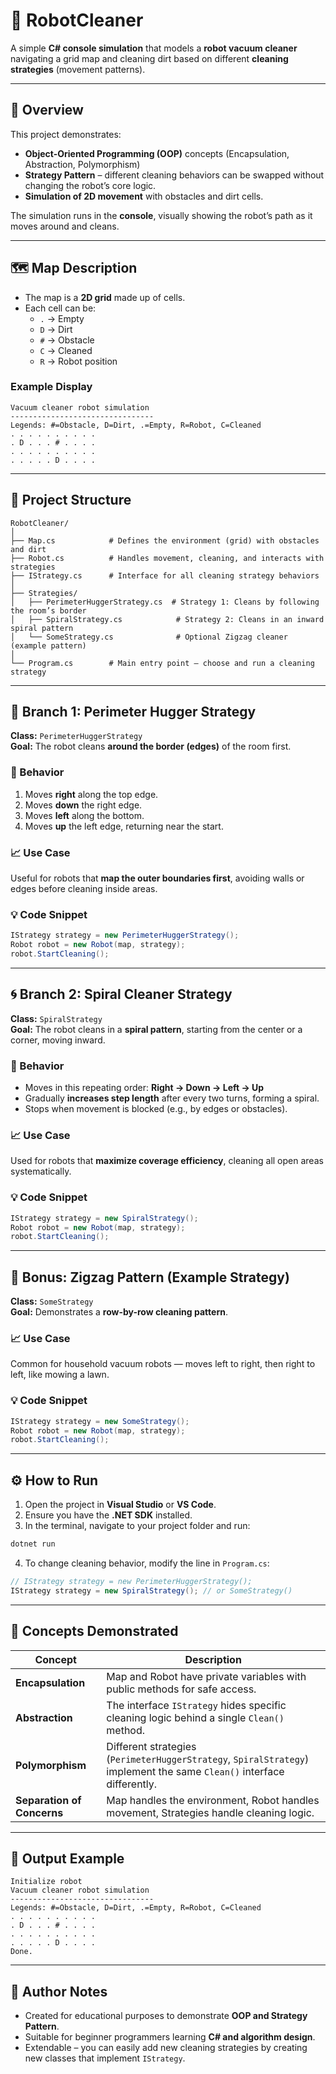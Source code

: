 # 🤖 RobotCleaner

A simple **C# console simulation** that models a **robot vacuum cleaner** navigating a grid map and cleaning dirt based on different **cleaning strategies** (movement patterns).

---

## 🧩 Overview

This project demonstrates:
- **Object-Oriented Programming (OOP)** concepts (Encapsulation, Abstraction, Polymorphism)
- **Strategy Pattern** – different cleaning behaviors can be swapped without changing the robot’s core logic.
- **Simulation of 2D movement** with obstacles and dirt cells.

The simulation runs in the **console**, visually showing the robot’s path as it moves around and cleans.

---

## 🗺️ Map Description

- The map is a **2D grid** made up of cells.  
- Each cell can be:
  - `.` → Empty  
  - `D` → Dirt  
  - `#` → Obstacle  
  - `C` → Cleaned  
  - `R` → Robot position  

### Example Display
```
Vacuum cleaner robot simulation
--------------------------------
Legends: #=Obstacle, D=Dirt, .=Empty, R=Robot, C=Cleaned
. . . . . . . . . .
. D . . . # . . . .
. . . . . . . . . .
. . . . . D . . . .
```

---

## 🧠 Project Structure

```
RobotCleaner/
│
├── Map.cs            # Defines the environment (grid) with obstacles and dirt
├── Robot.cs          # Handles movement, cleaning, and interacts with strategies
├── IStrategy.cs      # Interface for all cleaning strategy behaviors
│
├── Strategies/
│   ├── PerimeterHuggerStrategy.cs  # Strategy 1: Cleans by following the room’s border
│   ├── SpiralStrategy.cs            # Strategy 2: Cleans in an inward spiral pattern
│   └── SomeStrategy.cs              # Optional Zigzag cleaner (example pattern)
│
└── Program.cs        # Main entry point – choose and run a cleaning strategy
```

---

## 🧭 Branch 1: Perimeter Hugger Strategy

**Class:** `PerimeterHuggerStrategy`  
**Goal:** The robot cleans **around the border (edges)** of the room first.

### 🧱 Behavior
1. Moves **right** along the top edge.  
2. Moves **down** the right edge.  
3. Moves **left** along the bottom.  
4. Moves **up** the left edge, returning near the start.

### 📈 Use Case
Useful for robots that **map the outer boundaries first**, avoiding walls or edges before cleaning inside areas.

### 💡 Code Snippet
```csharp
IStrategy strategy = new PerimeterHuggerStrategy();
Robot robot = new Robot(map, strategy);
robot.StartCleaning();
```

---

## 🌀 Branch 2: Spiral Cleaner Strategy

**Class:** `SpiralStrategy`  
**Goal:** The robot cleans in a **spiral pattern**, starting from the center or a corner, moving inward.

### 🔄 Behavior
- Moves in this repeating order: **Right → Down → Left → Up**  
- Gradually **increases step length** after every two turns, forming a spiral.
- Stops when movement is blocked (e.g., by edges or obstacles).

### 📈 Use Case
Used for robots that **maximize coverage efficiency**, cleaning all open areas systematically.

### 💡 Code Snippet
```csharp
IStrategy strategy = new SpiralStrategy();
Robot robot = new Robot(map, strategy);
robot.StartCleaning();
```

---

## 🧹 Bonus: Zigzag Pattern (Example Strategy)

**Class:** `SomeStrategy`  
**Goal:** Demonstrates a **row-by-row cleaning pattern**.

### 📈 Use Case
Common for household vacuum robots — moves left to right, then right to left, like mowing a lawn.

### 💡 Code Snippet
```csharp
IStrategy strategy = new SomeStrategy();
Robot robot = new Robot(map, strategy);
robot.StartCleaning();
```

---

## ⚙️ How to Run

1. Open the project in **Visual Studio** or **VS Code**.
2. Ensure you have the **.NET SDK** installed.
3. In the terminal, navigate to your project folder and run:

```bash
dotnet run
```

4. To change cleaning behavior, modify the line in `Program.cs`:

```csharp
// IStrategy strategy = new PerimeterHuggerStrategy();
IStrategy strategy = new SpiralStrategy(); // or SomeStrategy()
```

---

## 🧠 Concepts Demonstrated

| Concept | Description |
|----------|--------------|
| **Encapsulation** | Map and Robot have private variables with public methods for safe access. |
| **Abstraction** | The interface `IStrategy` hides specific cleaning logic behind a single `Clean()` method. |
| **Polymorphism** | Different strategies (`PerimeterHuggerStrategy`, `SpiralStrategy`) implement the same `Clean()` interface differently. |
| **Separation of Concerns** | Map handles the environment, Robot handles movement, Strategies handle cleaning logic. |

---

## 🏁 Output Example

```
Initialize robot
Vacuum cleaner robot simulation
--------------------------------
Legends: #=Obstacle, D=Dirt, .=Empty, R=Robot, C=Cleaned
. . . . . . . . . .
. D . . . # . . . .
. . . . . . . . . .
. . . . . D . . . .
Done.
```

---

## 🧾 Author Notes

- Created for educational purposes to demonstrate **OOP and Strategy Pattern**.
- Suitable for beginner programmers learning **C# and algorithm design**.
- Extendable – you can easily add new cleaning strategies by creating new classes that implement `IStrategy`.
